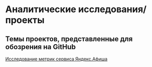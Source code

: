 # Аналитические исследования/проекты

## Темы проектов, представленные для обозрения на GitHub

[Исследование метрик сервиса Яндекс.Афиша](https://github.com/BogData/Data_analytics/tree/main/analysis_service_metrics_y_afisha)
